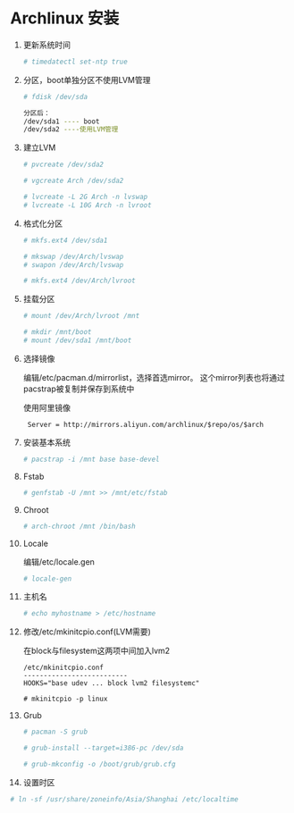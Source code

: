 # Archlinux 安装

1. 更新系统时间

    ```bash
    # timedatectl set-ntp true
    ```

2. 分区，boot单独分区不使用LVM管理

    ```bash
    # fdisk /dev/sda
    
    分区后：
    /dev/sda1 ---- boot
    /dev/sda2 ----使用LVM管理
    ```

3. 建立LVM
    
    ```bash
    # pvcreate /dev/sda2

    # vgcreate Arch /dev/sda2

    # lvcreate -L 2G Arch -n lvswap
    # lvcreate -L 10G Arch -n lvroot
    ```

4. 格式化分区
    
    ```bash
    # mkfs.ext4 /dev/sda1

    # mkswap /dev/Arch/lvswap
    # swapon /dev/Arch/lvswap

    # mkfs.ext4 /dev/Arch/lvroot
    ```

5. 挂载分区

    ```bash
    # mount /dev/Arch/lvroot /mnt

    # mkdir /mnt/boot
    # mount /dev/sda1 /mnt/boot
    ```

6. 选择镜像

    编辑/etc/pacman.d/mirrorlist，选择首选mirror。
    这个mirror列表也将通过pacstrap被复制并保存到系统中

    使用阿里镜像

        Server = http://mirrors.aliyun.com/archlinux/$repo/os/$arch

7. 安装基本系统

    ```bash
    # pacstrap -i /mnt base base-devel
    ```

8. Fstab

    ```bash
    # genfstab -U /mnt >> /mnt/etc/fstab
    ```

9. Chroot

    ```bash
    # arch-chroot /mnt /bin/bash
    ```

10. Locale

    编辑/etc/locale.gen

    ```bash
    # locale-gen
    ```

11. 主机名

    ```bash
    # echo myhostname > /etc/hostname
    ```

12. 修改/etc/mkinitcpio.conf(LVM需要)

    在block与filesystem这两项中间加入lvm2

    ```
    /etc/mkinitcpio.conf
    --------------------------
    HOOKS="base udev ... block lvm2 filesystemc"
	
	# mkinitcpio -p linux
    ```

13. Grub

    ```bash
    # pacman -S grub

    # grub-install --target=i386-pc /dev/sda

    # grub-mkconfig -o /boot/grub/grub.cfg
    ```
	
14. 设置时区

```bash
# ln -sf /usr/share/zoneinfo/Asia/Shanghai /etc/localtime
```
